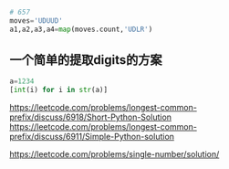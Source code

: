 
```python
# 657
moves='UDUUD'
a1,a2,a3,a4=map(moves.count,'UDLR')
```

## 一个简单的提取digits的方案
```python
a=1234
[int(i) for i in str(a)]
```




https://leetcode.com/problems/longest-common-prefix/discuss/6918/Short-Python-Solution
https://leetcode.com/problems/longest-common-prefix/discuss/6911/Simple-Python-solution

https://leetcode.com/problems/single-number/solution/